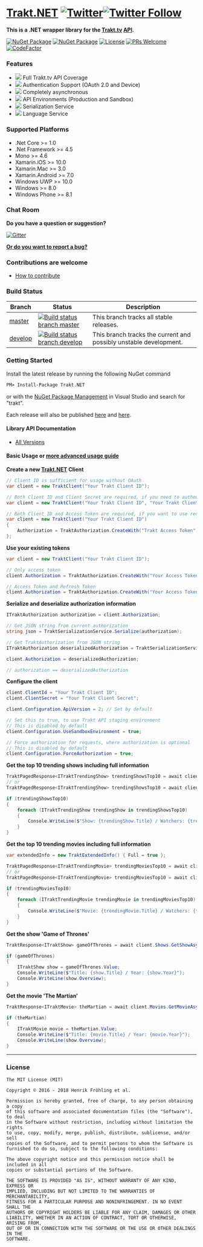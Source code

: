 [Trakt.NET](https://github.com/henrikfroehling/Trakt.NET) [![Twitter](https://img.shields.io/twitter/url/https://www.nuget.org/packages/TraktApiSharp.svg?style=social)](https://twitter.com/intent/tweet?url=https://www.nuget.org/packages/TraktApiSharp&via=henrikfroehling&hashtags=TraktApiSharp)[![Twitter Follow](https://img.shields.io/twitter/follow/espadrine.svg?style=social&label=Follow)](https://twitter.com/henrikfroehling)
===

**This is a .NET wrapper library for the [Trakt.tv](https://trakt.tv/) [API](http://docs.trakt.apiary.io/#).**

[![NuGet Package](https://img.shields.io/badge/NuGet-v0.11.0-brightgreen.svg?style=flat)](https://www.nuget.org/packages/TraktApiSharp)
[![NuGet Package](https://img.shields.io/badge/NuGet-v1.0.0alpha3-orange.svg?style=flat)](https://www.nuget.org/packages/TraktApiSharp/1.0.0-alpha3)
[![License](https://img.shields.io/badge/License-MIT-blue.svg?style=flat)](https://opensource.org/licenses/MIT)
[![PRs Welcome](https://img.shields.io/badge/PRs-welcome-brightgreen.svg?style=flat-square)](http://makeapullrequest.com)
[![CodeFactor](https://www.codefactor.io/repository/github/henrikfroehling/Trakt.NET/badge)](https://www.codefactor.io/repository/github/henrikfroehling/Trakt.NET)

### Features

- ![](https://raw.githubusercontent.com/henrikfroehling/Trakt.NET/dev/.github/full-support.png) Full Trakt.tv API Coverage
- ![](https://raw.githubusercontent.com/henrikfroehling/Trakt.NET/dev/.github/authentication.png) Authentication Support (OAuth 2.0 and Device)
- ![](https://raw.githubusercontent.com/henrikfroehling/Trakt.NET/dev/.github/async.png) Completely asynchronous
- ![](https://raw.githubusercontent.com/henrikfroehling/Trakt.NET/dev/.github/environments.png) API Environments (Production and Sandbox)
- ![](https://raw.githubusercontent.com/henrikfroehling/Trakt.NET/dev/.github/serialization.png) Serialization Service
- ![](https://raw.githubusercontent.com/henrikfroehling/Trakt.NET/dev/.github/language-service.png) Language Service

### Supported Platforms

- .Net Core >= 1.0
- .Net Framework >= 4.5
- Mono >= 4.6
- Xamarin.iOS >= 10.0
- Xamarin.Mac >= 3.0
- Xamarin.Android >= 7.0
- Windows UWP >= 10.0
- Windows >= 8.0
- Windows Phone >= 8.1

### Chat Room

**Do you have a question or suggestion?**

[![Gitter](https://badges.gitter.im/Trakt-NET/Lobby.svg)](https://gitter.im/Trakt-NET/Lobby?utm_source=badge&utm_medium=badge&utm_campaign=pr-badge)

**[Or do you want to report a bug?](https://github.com/henrikfroehling/Trakt.NET/issues)**

### Contributions are welcome

- [How to contribute](https://github.com/henrikfroehling/Trakt.NET/blob/develop/CONTRIBUTING.md)

### Build Status

| Branch | Status | Description |
|---|---|---|
| [master](https://github.com/henrikfroehling/Trakt.NET/tree/master) | [![Build status branch master](https://ci.appveyor.com/api/projects/status/03n3og01n67yef7n/branch/master?svg=true&passingText=master%20-%20passing&pendingText=master%20-%20pending&failingText=master%20-%20failing)](https://ci.appveyor.com/project/henrikfroehling/Trakt.NET/branch/master) | This branch tracks all stable releases. |
| [develop](https://github.com/henrikfroehling/Trakt.NET/tree/develop) | [![Build status branch develop](https://ci.appveyor.com/api/projects/status/03n3og01n67yef7n/branch/develop?svg=true&passingText=dev%20-%20passing&pendingText=dev%20-%20pending&failingText=dev%20-%20failing)](https://ci.appveyor.com/project/henrikfroehling/Trakt.NET/branch/develop) | This branch tracks the current and possibly unstable development. |

### Getting Started

Install the latest release by running the following NuGet command

```ps
PM> Install-Package Trakt.NET
```

or with the [NuGet Package Management](https://docs.nuget.org/consume/package-manager-dialog) in Visual Studio and search for "trakt".

Each release will also be published [here](https://henrikfroehling.github.io/Trakt.NET/downloads/) and [here](https://github.com/henrikfroehling/Trakt.NET/releases).

#### Library API Documentation

- [All Versions](https://henrikfroehling.github.io/Trakt.NET/apidoc/)

#### Basic Usage or [more advanced usage guide](https://henrikfroehling.github.io/Trakt.NET/guide/)

**Create a new [Trakt.NET](https://github.com/henrikfroehling/Trakt.NET) Client**

```csharp
// Client ID is sufficient for usage without OAuth
var client = new TraktClient("Your Trakt Client ID");

// Both Client ID and Client Secret are required, if you need to authenticate your application
var client = new TraktClient("Your Trakt Client ID", "Your Trakt Client Secret");

// Both Client ID and Access Token are required, if you want to use requests, that require authorization
var client = new TraktClient("Your Trakt Client ID")
{
    Authorization = TraktAuthorization.CreateWith("Trakt Access Token")
};
```

**Use your existing tokens**

```csharp
var client = new TraktClient("Your Trakt Client ID");

// Only access token
client.Authorization = TraktAuthorization.CreateWith("Your Access Token");

// Access Token and Refresh Token
client.Authorization = TraktAuthorization.CreateWith("Your Access Token", "Your Refresh Token");
```

**Serialize and deserialize authorization information**

```csharp
ITraktAuthorization authorization = client.Authorization;

// Get JSON string from current authorization
string json = TraktSerializationService.Serialize(authorization);

// Get TraktAuthorization from JSON string
ITraktAuthorization deserializedAuthorization = TraktSerializationService.DeserializeAuthorization(json);

client.Authorization = deserializedAuthorization;

// authorization == deserializedAuthorization
```

**Configure the client**

```csharp
client.ClientId = "Your Trakt Client ID";
client.ClientSecret = "Your Trakt Client Secret";

client.Configuration.ApiVersion = 2; // Set by default

// Set this to true, to use Trakt API staging environment
// This is disabled by default
client.Configuration.UseSandboxEnvironment = true;

// Force authorization for requests, where authorization is optional
// This is disabled by default
client.Configuration.ForceAuthorization = true;
```

**Get the top 10 trending shows including full information**

```csharp
TraktPagedResponse<ITraktTrendingShow> trendingShowsTop10 = await client.Shows.GetTrendingShowsAsync(new TraktExtendedInfo().SetFull(), null, 10);
// or
TraktPagedResponse<ITraktTrendingShow> trendingShowsTop10 = await client.Shows.GetTrendingShowsAsync(new TraktExtendedInfo() { Full = true }, 1, 10);

if (trendingShowsTop10)
{
    foreach (ITraktTrendingShow trendingShow in trendingShowsTop10)
    {
        Console.WriteLine($"Show: {trendingShow.Title} / Watchers: {trendingShow.Watchers}");
    }
}
```

**Get the top 10 trending movies including full information**

```csharp
var extendedInfo = new TraktExtendedInfo() { Full = true };

TraktPagedResponse<ITraktTrendingMovie> trendingMoviesTop10 = await client.Movies.GetTrendingMoviesAsync(extendedInfo, null, 10);
// or
TraktPagedResponse<ITraktTrendingMovie> trendingMoviesTop10 = await client.Movies.GetTrendingMoviesAsync(extendedInfo, 1, 10);

if (trendingMoviesTop10)
{
    foreach (ITraktTrendingMovie trendingMovie in trendingMoviesTop10)
    {
        Console.WriteLine($"Movie: {trendingMovie.Title} / Watchers: {trendingMovie.Watchers}");
    }
}
```

**Get the show 'Game of Thrones'**

```csharp
TraktResponse<ITraktShow> gameOfThrones = await client.Shows.GetShowAsync("game-of-thrones", new TraktExtendedInfo().SetFull());

if (gameOfThrones)
{
    ITraktShow show = gameOfThrones.Value;
    Console.WriteLine($"Title: {show.Title} / Year: {show.Year}");
    Console.WriteLine(show.Overview);
}
```

**Get the movie 'The Martian'**

```csharp
TraktResponse<ITraktMovie> theMartian = await client.Movies.GetMovieAsync("the-martian-2015", new TraktExtendedInfo().SetFull());

if (theMartian)
{
    ITraktMovie movie = theMartian.Value;
    Console.WriteLine($"Title: {movie.Title} / Year: {movie.Year}");
    Console.WriteLine(show.Overview);
}
```

---
### License

```text
The MIT License (MIT)

Copyright © 2016 - 2018 Henrik Fröhling et al.

Permission is hereby granted, free of charge, to any person obtaining a copy
of this software and associated documentation files (the "Software"), to deal
in the Software without restriction, including without limitation the rights
to use, copy, modify, merge, publish, distribute, sublicense, and/or sell
copies of the Software, and to permit persons to whom the Software is
furnished to do so, subject to the following conditions:

The above copyright notice and this permission notice shall be included in all
copies or substantial portions of the Software.

THE SOFTWARE IS PROVIDED "AS IS", WITHOUT WARRANTY OF ANY KIND, EXPRESS OR
IMPLIED, INCLUDING BUT NOT LIMITED TO THE WARRANTIES OF MERCHANTABILITY,
FITNESS FOR A PARTICULAR PURPOSE AND NONINFRINGEMENT. IN NO EVENT SHALL THE
AUTHORS OR COPYRIGHT HOLDERS BE LIABLE FOR ANY CLAIM, DAMAGES OR OTHER
LIABILITY, WHETHER IN AN ACTION OF CONTRACT, TORT OR OTHERWISE, ARISING FROM,
OUT OF OR IN CONNECTION WITH THE SOFTWARE OR THE USE OR OTHER DEALINGS IN THE
SOFTWARE.
```
